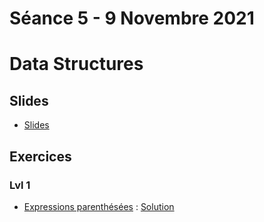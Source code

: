 # Séance 5 - 9 Novembre 2021
# Data Structures
## Slides
  - [Slides](Cours5-DataStructures.pdf)
## Exercices
### Lvl 1
  - [Expressions parenthésées](https://www.codingame.com/ide/puzzle/brackets-extreme-edition) : [Solution](expressions-parenthésées.py)
